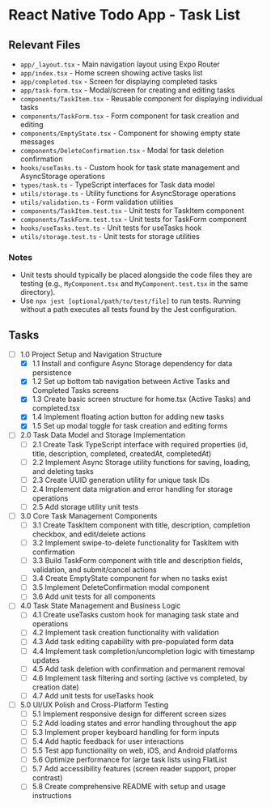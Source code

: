 # React Native Todo App - Task List

## Relevant Files

- `app/_layout.tsx` - Main navigation layout using Expo Router
- `app/index.tsx` - Home screen showing active tasks list
- `app/completed.tsx` - Screen for displaying completed tasks
- `app/task-form.tsx` - Modal/screen for creating and editing tasks
- `components/TaskItem.tsx` - Reusable component for displaying individual tasks
- `components/TaskForm.tsx` - Form component for task creation and editing
- `components/EmptyState.tsx` - Component for showing empty state messages
- `components/DeleteConfirmation.tsx` - Modal for task deletion confirmation
- `hooks/useTasks.ts` - Custom hook for task state management and AsyncStorage operations
- `types/task.ts` - TypeScript interfaces for Task data model
- `utils/storage.ts` - Utility functions for AsyncStorage operations
- `utils/validation.ts` - Form validation utilities
- `components/TaskItem.test.tsx` - Unit tests for TaskItem component
- `components/TaskForm.test.tsx` - Unit tests for TaskForm component
- `hooks/useTasks.test.ts` - Unit tests for useTasks hook
- `utils/storage.test.ts` - Unit tests for storage utilities

### Notes

- Unit tests should typically be placed alongside the code files they are testing (e.g., `MyComponent.tsx` and `MyComponent.test.tsx` in the same directory).
- Use `npx jest [optional/path/to/test/file]` to run tests. Running without a path executes all tests found by the Jest configuration.

## Tasks

- [ ] 1.0 Project Setup and Navigation Structure
  - [X] 1.1 Install and configure Async Storage dependency for data persistence
  - [X] 1.2 Set up bottom tab navigation between Active Tasks and Completed Tasks screens
  - [X] 1.3 Create basic screen structure for home.tsx (Active Tasks) and completed.tsx
  - [X] 1.4 Implement floating action button for adding new tasks
  - [X] 1.5 Set up modal toggle for task creation and editing forms

- [ ] 2.0 Task Data Model and Storage Implementation
  - [ ] 2.1 Create Task TypeScript interface with required properties (id, title, description, completed, createdAt, completedAt)
  - [ ] 2.2 Implement Async Storage utility functions for saving, loading, and deleting tasks
  - [ ] 2.3 Create UUID generation utility for unique task IDs
  - [ ] 2.4 Implement data migration and error handling for storage operations
  - [ ] 2.5 Add storage utility unit tests

- [ ] 3.0 Core Task Management Components
  - [ ] 3.1 Create TaskItem component with title, description, completion checkbox, and edit/delete actions
  - [ ] 3.2 Implement swipe-to-delete functionality for TaskItem with confirmation
  - [ ] 3.3 Build TaskForm component with title and description fields, validation, and submit/cancel actions
  - [ ] 3.4 Create EmptyState component for when no tasks exist
  - [ ] 3.5 Implement DeleteConfirmation modal component
  - [ ] 3.6 Add unit tests for all components

- [ ] 4.0 Task State Management and Business Logic
  - [ ] 4.1 Create useTasks custom hook for managing task state and operations
  - [ ] 4.2 Implement task creation functionality with validation
  - [ ] 4.3 Add task editing capability with pre-populated form data
  - [ ] 4.4 Implement task completion/uncompletion logic with timestamp updates
  - [ ] 4.5 Add task deletion with confirmation and permanent removal
  - [ ] 4.6 Implement task filtering and sorting (active vs completed, by creation date)
  - [ ] 4.7 Add unit tests for useTasks hook
  
- [ ] 5.0 UI/UX Polish and Cross-Platform Testing
  - [ ] 5.1 Implement responsive design for different screen sizes
  - [ ] 5.2 Add loading states and error handling throughout the app
  - [ ] 5.3 Implement proper keyboard handling for form inputs
  - [ ] 5.4 Add haptic feedback for user interactions
  - [ ] 5.5 Test app functionality on web, iOS, and Android platforms
  - [ ] 5.6 Optimize performance for large task lists using FlatList
  - [ ] 5.7 Add accessibility features (screen reader support, proper contrast)
  - [ ] 5.8 Create comprehensive README with setup and usage instructions
